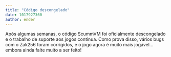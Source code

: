 ```yaml
---
title: "Código descongelado"
date: 1017927360
author: ender
---
```


Após algumas semanas, o código ScummVM foi oficialmente descongelado e o trabalho de suporte aos jogos continua. Como prova disso, vários bugs com o Zak256 foram corrigidos, e o jogo agora é muito mais jogável... embora ainda falte muito a ser feito!

